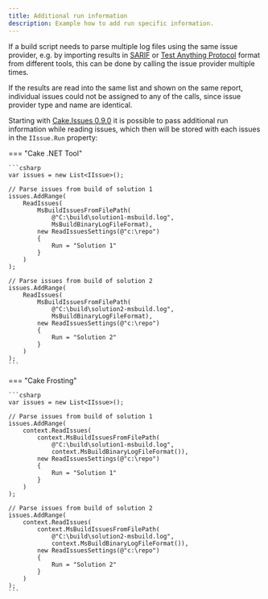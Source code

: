 ```yaml
---
title: Additional run information
description: Example how to add run specific information.
---
```


If a build script needs to parse multiple log files using the same issue provider,
e.g. by importing results in [SARIF] or [Test Anything Protocol] format from different tools,
this can be done by calling the issue provider multiple times.

If the results are read into the same list and shown on the same report,
individual issues could not be assigned to any of the calls, since issue provider type and name are identical.

Starting with [Cake.Issues 0.9.0] it is possible to pass additional run information while reading issues,
which then will be stored with each issues in the `IIssue.Run` property:

=== "Cake .NET Tool"

    ```csharp
    var issues = new List<IIssue>();
    
    // Parse issues from build of solution 1
    issues.AddRange(
        ReadIssues(
            MsBuildIssuesFromFilePath(
                @"C:\build\solution1-msbuild.log",
                MsBuildBinaryLogFileFormat),
            new ReadIssuesSettings(@"c:\repo")
            {
                Run = "Solution 1"
            }
        )
    );
    
    // Parse issues from build of solution 2
    issues.AddRange(
        ReadIssues(
            MsBuildIssuesFromFilePath(
                @"C:\build\solution2-msbuild.log",
                MsBuildBinaryLogFileFormat),
            new ReadIssuesSettings(@"c:\repo")
            {
                Run = "Solution 2"
            }
        )
    );
    ```

=== "Cake Frosting"

    ```csharp
    var issues = new List<IIssue>();
    
    // Parse issues from build of solution 1
    issues.AddRange(
        context.ReadIssues(
            context.MsBuildIssuesFromFilePath(
                @"C:\build\solution1-msbuild.log",
                context.MsBuildBinaryLogFileFormat()),
            new ReadIssuesSettings(@"c:\repo")
            {
                Run = "Solution 1"
            }
        )
    );
    
    // Parse issues from build of solution 2
    issues.AddRange(
        context.ReadIssues(
            context.MsBuildIssuesFromFilePath(
                @"C:\build\solution2-msbuild.log",
                context.MsBuildBinaryLogFileFormat()),
            new ReadIssuesSettings(@"c:\repo")
            {
                Run = "Solution 2"
            }
        )
    );
    ```

[SARIF]: ../../issue-providers/sarif/index.md
[Test Anything Protocol]: ../../issue-providers/tap/index.md
[Cake.Issues 0.9.0]: ../../../news/posts/2020-08-22-cake-issues-v0.9.0-released.md#support-for-passing-additional-run-information
